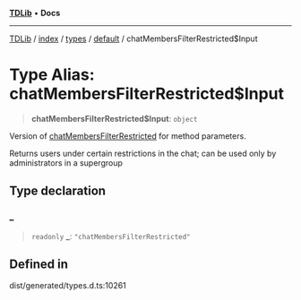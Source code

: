 [**TDLib**](../../../../../../README.md) • **Docs**

***

[TDLib](../../../../../../modules.md) / [index](../../../../../README.md) / [types](../../../README.md) / [default](../README.md) / chatMembersFilterRestricted$Input

# Type Alias: chatMembersFilterRestricted$Input

> **chatMembersFilterRestricted$Input**: `object`

Version of [chatMembersFilterRestricted](chatMembersFilterRestricted.md) for method parameters.

Returns users under certain restrictions in the chat; can be used only by administrators in a supergroup

## Type declaration

### \_

> `readonly` **\_**: `"chatMembersFilterRestricted"`

## Defined in

dist/generated/types.d.ts:10261
